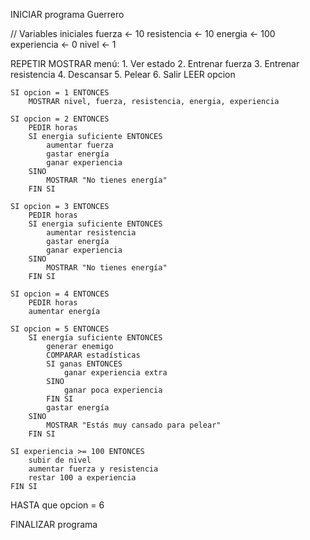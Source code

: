 INICIAR programa Guerrero


// Variables iniciales
fuerza ← 10
resistencia ← 10
energia ← 100
experiencia ← 0
nivel ← 1

REPETIR
    MOSTRAR menú:
        1. Ver estado
        2. Entrenar fuerza
        3. Entrenar resistencia
        4. Descansar
        5. Pelear
        6. Salir
    LEER opcion

    SI opcion = 1 ENTONCES
        MOSTRAR nivel, fuerza, resistencia, energia, experiencia

    SI opcion = 2 ENTONCES
        PEDIR horas
        SI energia suficiente ENTONCES
            aumentar fuerza
            gastar energía
            ganar experiencia
        SINO
            MOSTRAR "No tienes energía"
        FIN SI

    SI opcion = 3 ENTONCES
        PEDIR horas
        SI energia suficiente ENTONCES
            aumentar resistencia
            gastar energía
            ganar experiencia
        SINO
            MOSTRAR "No tienes energía"
        FIN SI

    SI opcion = 4 ENTONCES
        PEDIR horas
        aumentar energía

    SI opcion = 5 ENTONCES
        SI energía suficiente ENTONCES
            generar enemigo
            COMPARAR estadísticas
            SI ganas ENTONCES
                ganar experiencia extra
            SINO
                ganar poca experiencia
            FIN SI
            gastar energía
        SINO
            MOSTRAR "Estás muy cansado para pelear"
        FIN SI

    SI experiencia >= 100 ENTONCES
        subir de nivel
        aumentar fuerza y resistencia
        restar 100 a experiencia
    FIN SI

HASTA que opcion = 6

FINALIZAR programa
